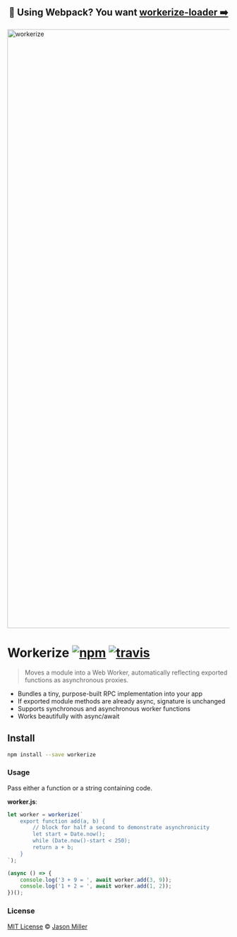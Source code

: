 <h2 align="center">
  💖 Using Webpack? You want <a href="https://github.com/developit/workerize-loader">workerize-loader ➡️</a>
</h2>

<img src="https://i.imgur.com/MBlHoDp.jpg" width="1358" alt="workerize">

# Workerize [![npm](https://img.shields.io/npm/v/workerize.svg?style=flat)](https://www.npmjs.org/package/workerize) [![travis](https://travis-ci.org/developit/workerize.svg?branch=master)](https://travis-ci.org/developit/workerize)

> Moves a module into a Web Worker, automatically reflecting exported functions as asynchronous proxies.

- Bundles a tiny, purpose-built RPC implementation into your app
- If exported module methods are already async, signature is unchanged
- Supports synchronous and asynchronous worker functions
- Works beautifully with async/await


## Install

```sh
npm install --save workerize
```


### Usage

Pass either a function or a string containing code.

**worker.js**:

```js
let worker = workerize(`
	export function add(a, b) {
		// block for half a second to demonstrate asynchronicity
		let start = Date.now();
		while (Date.now()-start < 250);
		return a + b;
	}
`);

(async () => {
	console.log('3 + 9 = ', await worker.add(3, 9));
	console.log('1 + 2 = ', await worker.add(1, 2));
})();
```

### License

[MIT License](LICENSE.md) © [Jason Miller](https://jasonformat.com)
